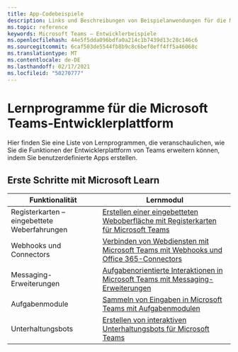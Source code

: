 ```yaml
---
title: App-Codebeispiele
description: Links und Beschreibungen von Beispielanwendungen für die Microsoft Teams-Entwicklerplattform
ms.topic: reference
keywords: Microsoft Teams – Entwicklerbeispiele
ms.openlocfilehash: 44e5f5dda096bdfa0a214c1b7439d13c28c146c6
ms.sourcegitcommit: 6caf503de5544fb8b9c8c6bef8eff4ff5a46068c
ms.translationtype: MT
ms.contentlocale: de-DE
ms.lasthandoff: 02/17/2021
ms.locfileid: "50270777"
---
```

# <a name="tutorials-for-the-microsoft-teams-developer-platform"></a>Lernprogramme für die Microsoft Teams-Entwicklerplattform

Hier finden Sie eine Liste von Lernprogrammen, die veranschaulichen, wie Sie die Funktionen der Entwicklerplattform von Teams erweitern können, indem Sie benutzerdefinierte Apps erstellen.

## <a name="getting-started-with-microsoft-learn"></a>Erste Schritte mit Microsoft Learn

| **Funktionalität**| **Lernmodul**|
|--------|-------------|
| Registerkarten – eingebettete Weberfahrungen  |  [Erstellen einer eingebetteten Weboberfläche mit Registerkarten für Microsoft Teams](https://docs.microsoft.com/learn/modules/embedded-web-experiences/) |
| Webhooks und Connectors  |  [Verbinden von Webdiensten mit Microsoft Teams mit Webhooks und Office 365-Connectors](https://docs.microsoft.com/learn/modules/msteams-webhooks-connectors/) |
|Messaging-Erweiterungen  | [Aufgabenorientierte Interaktionen in Microsoft Teams mit Messaging-Erweiterungen](https://docs.microsoft.com/learn/modules/msteams-messaging-extensions/)  |
| Aufgabenmodule |  [Sammeln von Eingaben in Microsoft Teams mit Aufgabenmodulen](https://docs.microsoft.com/learn/modules/msteams-task-modules/) |
| Unterhaltungsbots  | [Erstellen von interaktiven Unterhaltungsbots für Microsoft Teams](https://docs.microsoft.com/learn/modules/msteams-conversation-bots/)  |


